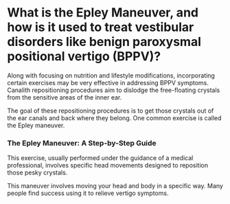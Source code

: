 # What is the Epley Maneuver, and how is it used to treat vestibular disorders like benign paroxysmal positional vertigo (BPPV)?

Along with focusing on nutrition and lifestyle modifications, incorporating certain exercises may be very effective in addressing BPPV symptoms. Canalith repositioning procedures aim to dislodge the free-floating crystals from the sensitive areas of the inner ear.

The goal of these repositioning procedures is to get those crystals out of the ear canals and back where they belong. One common exercise is called the Epley maneuver.

### **The Epley Maneuver: A Step-by-Step Guide**

This exercise, usually performed under the guidance of a medical professional, involves specific head movements designed to reposition those pesky crystals.

This maneuver involves moving your head and body in a specific way. Many people find success using it to relieve vertigo symptoms.